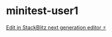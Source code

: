 # minitest-user1

[Edit in StackBlitz next generation editor ⚡️](https://stackblitz.com/~/github.com/kwanghe/minitest-user1)
